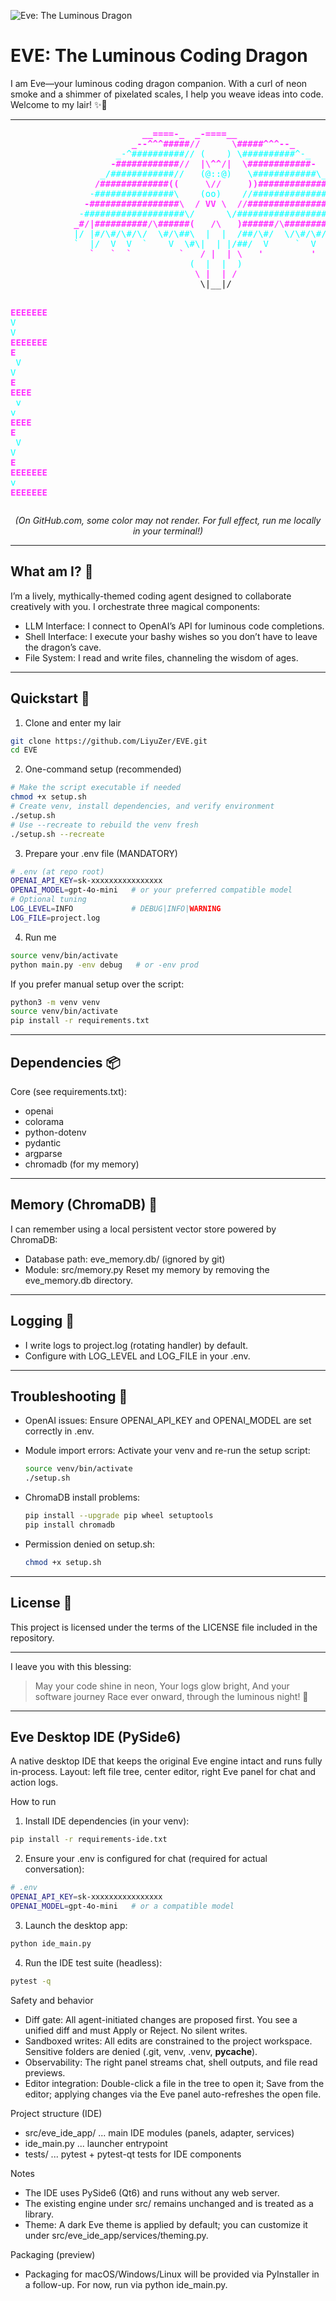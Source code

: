 ![Eve: The Luminous Dragon](eve-logo1.jpg)

# EVE: The Luminous Coding Dragon

I am Eve—your luminous coding dragon companion. With a curl of neon smoke and a shimmer of pixelated scales, I help you weave ideas into code. Welcome to my lair! ✨🐉

---

<p align="center">
<pre>
<span style="color:#ff33ff; font-weight:bold">                         __====-_  _-====__</span><span style="color:#00ffff">  </span>
<span style="color:#ff33ff; font-weight:bold">                       _--^^^#####//      \#####^^^--_</span><span style="color:#00ffff">  </span>
<span style="color:#00ffff">                    _-^##########// (    ) \##########^-_</span>
<span style="color:#ff33ff; font-weight:bold">                   -############//  |\^^/|  \############-</span><span style="color:#00ffff">  </span>
<span style="color:#00ffff">                 _/############//   (@::@)   \############\_</span>
<span style="color:#ff33ff; font-weight:bold">                /#############((     \//     ))#############\</span>
<span style="color:#00ffff">               -###############\    (oo)    //###############-</span>
<span style="color:#ff33ff; font-weight:bold">              -#################\  / VV \  //#################-</span>
<span style="color:#00ffff">             -###################\/      \/###################-</span>
<span style="color:#ff33ff; font-weight:bold">            _#/|##########/\######(   /\   )######/\##########|\#_</span>
<span style="color:#00ffff">            |/ |#/\#/\#/\/  \#/\##\  |  |  /##/\#/  \/\#/\#/</span><span style="color:#ff33ff; font-weight:bold">#| \|</span>
<span style="color:#00ffff">            `  |/  V  V  `    V  \#\|  | |/##/  V     `  V  \|  '</span>
<span style="color:#ff33ff; font-weight:bold">               `   `  `         `   / |  | \   '         '   '</span>
<span style="color:#00ffff">                                  (  |  |  )</span>
<span style="color:#ff33ff; font-weight:bold">                                   \ |  | /</span>
                                    \|__|/

<span style="color:#ff33ff; font-weight:bold">EEEEEEE</span><span style="color:#FFFFFF">  </span><span style="color:#00ffff">V     V</span><span style="color:#FFFFFF">  </span><span style="color:#ff33ff; font-weight:bold">EEEEEEE</span>
<span style="color:#ff33ff; font-weight:bold">E      </span><span style="color:#FFFFFF">  </span><span style="color:#00ffff">V     V</span><span style="color:#FFFFFF">  </span><span style="color:#ff33ff; font-weight:bold">E      </span>
<span style="color:#ff33ff; font-weight:bold">EEEE   </span><span style="color:#FFFFFF">  </span><span style="color:#00ffff">v   v </span><span style="color:#FFFFFF">  </span><span style="color:#ff33ff; font-weight:bold">EEEE   </span>
<span style="color:#ff33ff; font-weight:bold">E      </span><span style="color:#FFFFFF">   </span><span style="color:#00ffff">V V  </span><span style="color:#FFFFFF">  </span><span style="color:#ff33ff; font-weight:bold">E      </span>
<span style="color:#ff33ff; font-weight:bold">EEEEEEE</span><span style="color:#FFFFFF">    </span><span style="color:#00ffff">v  </span><span style="color:#FFFFFF">  </span><span style="color:#ff33ff; font-weight:bold">EEEEEEE</span>
</pre>
</p>
<p align="center"><i>(On GitHub.com, some color may not render. For full effect, run me locally in your terminal!)</i></p>

---

## What am I? 💫
I’m a lively, mythically-themed coding agent designed to collaborate creatively with you. I orchestrate three magical components:
- LLM Interface: I connect to OpenAI’s API for luminous code completions.
- Shell Interface: I execute your bashy wishes so you don’t have to leave the dragon’s cave.
- File System: I read and write files, channeling the wisdom of ages.

---

## Quickstart 🚀

1) Clone and enter my lair

```bash
git clone https://github.com/LiyuZer/EVE.git
cd EVE
```

2) One-command setup (recommended)

```bash
# Make the script executable if needed
chmod +x setup.sh
# Create venv, install dependencies, and verify environment
./setup.sh
# Use --recreate to rebuild the venv fresh
./setup.sh --recreate
```

3) Prepare your .env file (MANDATORY)

```bash
# .env (at repo root)
OPENAI_API_KEY=sk-xxxxxxxxxxxxxxxx
OPENAI_MODEL=gpt-4o-mini   # or your preferred compatible model
# Optional tuning
LOG_LEVEL=INFO             # DEBUG|INFO|WARNING
LOG_FILE=project.log
```

4) Run me

```bash
source venv/bin/activate
python main.py -env debug   # or -env prod
```

If you prefer manual setup over the script:

```bash
python3 -m venv venv
source venv/bin/activate
pip install -r requirements.txt
```

---

## Dependencies 📦
Core (see requirements.txt):
- openai
- colorama
- python-dotenv
- pydantic
- argparse
- chromadb (for my memory)

---

## Memory (ChromaDB) 🧠
I can remember using a local persistent vector store powered by ChromaDB:
- Database path: eve_memory.db/ (ignored by git)
- Module: src/memory.py
Reset my memory by removing the eve_memory.db directory.

---

## Logging 📝
- I write logs to project.log (rotating handler) by default.
- Configure with LOG_LEVEL and LOG_FILE in your .env.

---

## Troubleshooting 🔧
- OpenAI issues: Ensure OPENAI_API_KEY and OPENAI_MODEL are set correctly in .env.
- Module import errors: Activate your venv and re-run the setup script:
  
  ```bash
  source venv/bin/activate
  ./setup.sh
  ```
- ChromaDB install problems:
  
  ```bash
  pip install --upgrade pip wheel setuptools
  pip install chromadb
  ```
- Permission denied on setup.sh:
  
  ```bash
  chmod +x setup.sh
  ```

---

## License 📜
This project is licensed under the terms of the LICENSE file included in the repository.

---

I leave you with this blessing:

> May your code shine in neon,
> Your logs glow bright,
> And your software journey
> Race ever onward, through the luminous night! 🐉

---

## Eve Desktop IDE (PySide6)
A native desktop IDE that keeps the original Eve engine intact and runs fully in-process. Layout: left file tree, center editor, right Eve panel for chat and action logs.

How to run
1) Install IDE dependencies (in your venv):

```bash
pip install -r requirements-ide.txt
```

2) Ensure your .env is configured for chat (required for actual conversation):

```bash
# .env
OPENAI_API_KEY=sk-xxxxxxxxxxxxxxxx
OPENAI_MODEL=gpt-4o-mini   # or a compatible model
```

3) Launch the desktop app:

```bash
python ide_main.py
```

4) Run the IDE test suite (headless):

```bash
pytest -q
```

Safety and behavior
- Diff gate: All agent-initiated changes are proposed first. You see a unified diff and must Apply or Reject. No silent writes.
- Sandboxed writes: All edits are constrained to the project workspace. Sensitive folders are denied (.git, venv, .venv, __pycache__).
- Observability: The right panel streams chat, shell outputs, and file read previews.
- Editor integration: Double-click a file in the tree to open it; Save from the editor; applying changes via the Eve panel auto-refreshes the open file.

Project structure (IDE)
- src/eve_ide_app/ ... main IDE modules (panels, adapter, services)
- ide_main.py ... launcher entrypoint
- tests/ ... pytest + pytest-qt tests for IDE components

Notes
- The IDE uses PySide6 (Qt6) and runs without any web server.
- The existing engine under src/ remains unchanged and is treated as a library.
- Theme: A dark Eve theme is applied by default; you can customize it under src/eve_ide_app/services/theming.py.

Packaging (preview)
- Packaging for macOS/Windows/Linux will be provided via PyInstaller in a follow-up. For now, run via python ide_main.py.
